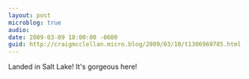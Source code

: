 ```yaml
---
layout: post
microblog: true
audio: 
date: 2009-03-09 18:00:00 -0600
guid: http://craigmcclellan.micro.blog/2009/03/10/t1306969785.html
---
```

Landed in Salt Lake! It's gorgeous here!
